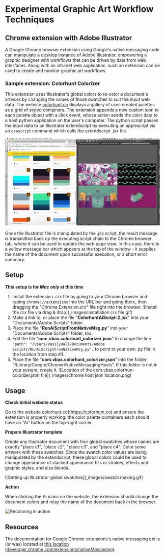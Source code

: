 # Experimental Graphic Art Workflow Techniques 
## Chrome extension with Adobe Illustrator

A Google Chrome browser extension using Google's native messaging code can manipulate a desktop instance of Adobe Illustrator, empowering a graphic designer with workflows that can be driven by data from web interfaces. Along with an intranet web application, such an extension can be used to create and monitor graphic art workflows.

### Sample extension: Colorhunt Colorizer
This extension uses Illustrator's global colors to re-color a document's artwork by changing the values of those swatches to suit the input web data. The website [colorhunt.co](https://colorhunt.co) displays a gallery of user-created palettes as a grid of styled containers. The extension appends a new custom icon to each palette object with a click event, whose action sends the color data to a host python application on the user's computer. The python script passes the input data to an Illustrator extendscript by executing an applescript via an `osascript` command which calls the extendscript .jsx file.

![Colorhunt Colorizer action](_images/colorizing-short.gif)

Once the Illustrator file is manipulated by the .jsx script, the result message is transmitted back up the executing script chain to the Chrome browser tab, where it can be used to update the web page view. In this case, there is a yellow message bar which appears at the top of the window - it supplies the name of the document upon successful execution, or a short error summary.

## Setup
**This setup is for _Mac only_ at this time**

1. Install the extension .crx file by going to your Chrome browser and typing `chrome://extensions` into the URL bar and going there, then dragging the "Chrome Extension.crx" file right into the browser. ![Install the crx file via drag & drop](_images/installation crx file.gif)
2. Make a link to, or place the file "**ColorhuntAiScript-2.jsx**" into your "Documents/Adobe Scripts" folder.
3. Place the file "**RunAiScriptFromNativeMsg.py**" into your "Documents/Adobe Scripts" folder, too.
4. Edit the file "**com.vbas.colorhunt_colorizer.json**" to change the line `"path": "/Users/VasilyHall/Documents/Adobe Scripts/RunAiScriptFromNativeMsg.py",` to point to your own .py file in the location from step #3.
5. Place the file "**com.vbas.colorhunt_colorizer.json**" into the folder "/Library/Google/Chrome/NativeMessagingHosts". If this folder is not in your system, create it. ![Location of the com.vbas.colorhun-colorizer.json file](_images/chrome host json location.png)

## Usage
**Check initial website status**

Go to the website colorhunt.co](https://colorhunt.co) and ensure the extension is properly working: the color palette containers each should have an "Ai" button on the top-right corner.

**Prepare Illustrator template**

Create any Illustrator document with four global swatches whose names are exactly "place c1", "place c2", "place c3", and "place c4". Color some artwork with these swatches. Since the swatch color values are being manipulated by the extendscript, these global colors could be used to change appearance of stacked appearance fills or strokes, effects and graphic styles, and also blends.

![Setting up Illustrator global swatches](_images/swatch making.gif)

**Action**

When clicking the Ai icons on the website, the extension should change the document colors and relay the name of the document back in the browser.

![Recoloring in action](_images/colorizing.gif)

## Resources
The documentation for Google Chrome extensions's native messaging api is (or was) located at [this location (developer.chrome.com/extensions/nativeMessaging)](https://developer.chrome.com/extensions/nativeMessaging).